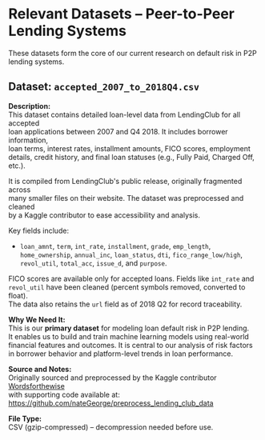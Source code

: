 # Relevant Datasets – Peer-to-Peer Lending Systems

These datasets form the core of our current research on default risk
in P2P lending systems.

## Dataset: `accepted_2007_to_2018Q4.csv`

**Description:**  
This dataset contains detailed loan-level data from LendingClub for all
accepted  
loan applications between 2007 and Q4 2018. It includes borrower information,  
loan terms, interest rates, installment amounts, FICO scores, employment details,
credit history, and final loan statuses (e.g., Fully Paid, Charged Off, etc.).

It is compiled from LendingClub's public release, originally fragmented across  
many smaller files on their website. The dataset was preprocessed and cleaned  
by a Kaggle contributor to ease accessibility and analysis.

Key fields include:  

- `loan_amnt`, `term`, `int_rate`, `installment`, `grade`, `emp_length`,  
  `home_ownership`, `annual_inc`, `loan_status`, `dti`, `fico_range_low/high`,  
  `revol_util`, `total_acc`, `issue_d`, and `purpose`.  

FICO scores are available only for accepted loans. Fields like `int_rate` and  
`revol_util` have been cleaned (percent symbols removed, converted to float).  
The data also retains the `url` field as of 2018 Q2 for record traceability.

**Why We Need It:**  
This is our **primary dataset** for modeling loan default risk in P2P lending.  
It enables us to build and train machine learning models using real-world  
financial features and outcomes. It is central to our analysis of risk factors  
in borrower behavior and platform-level trends in loan performance.

**Source and Notes:**  
Originally sourced and preprocessed by the Kaggle contributor  
[Wordsforthewise](https://www.kaggle.com/datasets/wordsforthewise/lending-club)  
with supporting code available at:  
<https://github.com/nateGeorge/preprocess_lending_club_data>

**File Type:**  
CSV (gzip-compressed) – decompression needed before use.  
